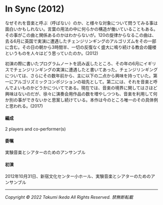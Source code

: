 # In Sync (2012)

なぜそれを音楽と呼ぶ（呼ばない）のか、と様々な対象について問うてみる事は面白いかもしれない。言葉の用法の中に何らかの構造が働いていることもある。その事がこの曲と関係あるのかはわからないが。120の旋律からなるこの曲は、去る6月に英国で実演に遭遇したチェンジリンギングのアルゴリズムをその一部に含む。その日の朝から3時間半、一切の反復なく盛大に鳴り続ける教会の鐘楼というものを人々はどう思っていたのか。(2012)

初演の際に書いたプログラムノートを読み返したところ、その年の6月にイギリスでチェンジリンギングの実演に遭遇したと書いてあった。チェンジリンギングについては、さらにその数年前から、主に以下の二点から興味を持っていた。第一にアルゴリズミックコンポジションの祖先として。第二には、それを音楽と呼んでよいものかどうかについてである。現在では、音楽の境界に関してはさほど興味はないのだが、徐々に演奏会用作品の数を増やしつつも、音楽を利用して何か別の事ができないかと思案し続けている。本作は今のところ唯一のその具体例と思われる。(2017)

#### 編成
2 players and co-performer(s)
#### 委嘱
実験音楽とシアターのためのアンサンブル
#### 初演
2012年10月31日、新宿文化センター小ホール、実験音楽とシアターのためのアンサンブル

---
*Copyright © 2022 Takumi Ikeda All Rights Reserved. 禁無断転載*
